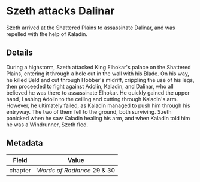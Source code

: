 # Szeth attacks Dalinar
Szeth arrived at the Shattered Plains to assassinate Dalinar, and was repelled with the help of Kaladin.

## Details
During a highstorm, Szeth attacked King Elhokar's palace on the Shattered Plains, entering it through a hole cut in the wall with his Blade. On his way, he killed Beld and cut through Hobber's midriff, crippling the use of his legs, then proceeded to fight against Adolin, Kaladin, and Dalinar, who all believed he was there to assassinate Elhokar. He quickly gained the upper hand, Lashing Adolin to the ceiling and cutting through Kaladin's arm. However, he ultimately failed, as Kaladin managed to push him through his entryway. The two of them fell to the ground, both surviving. Szeth panicked when he saw Kaladin healing his arm, and when Kaladin told him he was a Windrunner, Szeth fled.

## Metadata
| Field | Value |
| ----- | ----- |
| chapter | *Words of Radiance* 29 & 30 |
